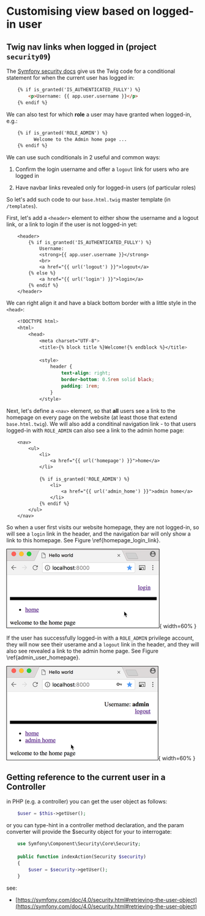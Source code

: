 
# Customising view based on logged-in user


## Twig nav links when logged in  (project `security09`)

The [Symfony security docs](http://symfony.com/doc/current/security.html#retrieving-the-user-in-a-template) give us the Twig code for a conditional statement for when the current user has logged in:

```html
    {% if is_granted('IS_AUTHENTICATED_FULLY') %}
        <p>Username: {{ app.user.username }}</p>
    {% endif %}
```

We can also test for which **role** a user may have granted when logged-in, e.g.:

```html
    {% if is_granted('ROLE_ADMIN') %}
          Welcome to the Admin home page ...
    {% endif %}
```

We can use such conditionals in 2 useful and common ways:

1. Confirm the login username and offer a `logout` link for users who are logged in

1. Have navbar links revealed only for logged-in users (of particular roles)

So let's add such code to our `base.html.twig` master template (in `/templates`).


First, let's add a `<header>` element to either show the username and a logout link, or a link to login if the user is not logged-in yet:

```twig
    <header>
        {% if is_granted('IS_AUTHENTICATED_FULLY') %}
            Username:
            <strong>{{ app.user.username }}</strong>
            <br>
            <a href="{{ url('logout') }}">logout</a>
        {% else %}
            <a href="{{ url('login') }}">login</a>
        {% endif %}
    </header>
```

We can right align it and have a black bottom border with a little style in the `<head>`:

```css
    <!DOCTYPE html>
    <html>
        <head>
            <meta charset="UTF-8">
            <title>{% block title %}Welcome!{% endblock %}</title>

            <style>
                header {
                    text-align: right;
                    border-bottom: 0.5rem solid black;
                    padding: 1rem;
                }
            </style>
```

Next, let's define a `<nav>` element, so that **all** users see a link to the homepage on every page on the website (at least those that extend `base.html.twig`). We will also add a conditinal navigation link - to that users logged-in with `ROLE_ADMIN` can also see a link to the admin home page:

```twig
    <nav>
        <ul>
            <li>
                <a href="{{ url('homepage') }}">home</a>
            </li>

            {% if is_granted('ROLE_ADMIN') %}
                <li>
                    <a href="{{ url('admin_home') }}">admin home</a>
                </li>
            {% endif %}
        </ul>
    </nav>
```

So when a user first visits our website homepage, they are not logged-in, so will see a `login` link in the header, and the navigation bar will only show a link to this homepage. See Figure \ref{homepage_login_link}.

![Screenshot of homepage before logging-in. \label{homepage_login_link}](./03_figures/part06_security/13_homepage_login.png){ width=60% }

If the user has successfully logged-in with a `ROLE_ADMIN` privilege account, they will now see their userame and a `logout` link in the header, and they will also see revealed a link to the admin home page.  See Figure \ref{admin_user_homepage}.

![Screenshot of homepage after `ROLE_ADMIN` has logged-in.\label{admin_user_homepage}](./03_figures/part06_security/14_admin_with_username.png){ width=60% }

## Getting reference to the current user in a Controller

in PHP (e.g. a controller) you can get the user object as follows:

```php
    $user = $this->getUser();
```

or  you can type-hint in a controller method declaration, and the param converter will provide the $security object for your to interrogate:

```php
    use Symfony\Component\Security\Core\Security;

    public function indexAction(Security $security)
    {
        $user = $security->getUser();
    }
```

see:

- [https://symfony.com/doc/4.0/security.html#retrieving-the-user-object](https://symfony.com/doc/4.0/security.html#retrieving-the-user-object)

